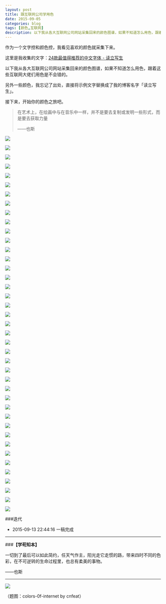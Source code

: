 ```yaml
---
layout: post
title: 跟互联网公司学用色
date: 2015-09-05
categories: blog
tags: [颜色,互联网]
description: 以下我从各大互联网公司网站采集回来的颜色图谱，如果不知道怎么用色，跟着这些互联网大佬们用色是不会错的。
---
```


作为一个文字控和颜色控，我看见喜欢的颜色就采集下来。

这里是我收集的文字：[24款最值得推荐的中文字体 - 读立写生](http://cnfeat.com/blog/2015/05/22/a-24-chinese-fonts/)

以下我从各大互联网公司网站采集回来的颜色图谱，如果不知道怎么用色，跟着这些互联网大佬们用色是不会错的。

另外一些颜色，我忘记了出处，直接将示例文字替换成了我的博客名字「读立写生」。

接下来，开始你的颜色之旅吧。

>在艺术上，在绘画中与在音乐中一样，并不是要去复制或发明一些形式，而是要去获取力量
>
>——也斯

![](http://7d9mjz.com1.z0.glb.clouddn.com/colors-0f-internet.jpg)


![](http://7d9mjz.com1.z0.glb.clouddn.com/colors-0f-internet.001.jpg)

![](http://7d9mjz.com1.z0.glb.clouddn.com/colors-0f-internet.002.jpg)

![](http://7d9mjz.com1.z0.glb.clouddn.com/colors-0f-internet.003.jpg)

![](http://7d9mjz.com1.z0.glb.clouddn.com/colors-0f-internet.004.jpg)

![](http://7d9mjz.com1.z0.glb.clouddn.com/colors-0f-internet.005.jpg)

![](http://7d9mjz.com1.z0.glb.clouddn.com/colors-0f-internet.006.jpg)

![](http://7d9mjz.com1.z0.glb.clouddn.com/colors-0f-internet.007.jpg)

![](http://7d9mjz.com1.z0.glb.clouddn.com/colors-0f-internet.008.jpg)

![](http://7d9mjz.com1.z0.glb.clouddn.com/colors-0f-internet.009.jpg)

![](http://7d9mjz.com1.z0.glb.clouddn.com/colors-0f-internet.010.jpg)

![](http://7d9mjz.com1.z0.glb.clouddn.com/colors-0f-internet.011.jpg)

![](http://7d9mjz.com1.z0.glb.clouddn.com/colors-0f-internet.012.jpg)

![](http://7d9mjz.com1.z0.glb.clouddn.com/colors-0f-internet.013.jpg)

![](http://7d9mjz.com1.z0.glb.clouddn.com/colors-0f-internet.014.jpg)

![](http://7d9mjz.com1.z0.glb.clouddn.com/colors-0f-internet.015.jpg)

![](http://7d9mjz.com1.z0.glb.clouddn.com/colors-0f-internet.016.jpg)

![](http://7d9mjz.com1.z0.glb.clouddn.com/colors-0f-internet.017.jpg)

![](http://7d9mjz.com1.z0.glb.clouddn.com/colors-0f-internet.018.jpg)

![](http://7d9mjz.com1.z0.glb.clouddn.com/colors-0f-internet.019.jpg)

![](http://7d9mjz.com1.z0.glb.clouddn.com/colors-0f-internet.020.jpg)

![](http://7d9mjz.com1.z0.glb.clouddn.com/colors-0f-internet.021.jpg)

![](http://7d9mjz.com1.z0.glb.clouddn.com/colors-0f-internet.022.jpg)

![](http://7d9mjz.com1.z0.glb.clouddn.com/colors-0f-internet.023.jpg)

![](http://7d9mjz.com1.z0.glb.clouddn.com/colors-0f-internet.024.jpg)

![](http://7d9mjz.com1.z0.glb.clouddn.com/colors-0f-internet.025.jpg)

![](http://7d9mjz.com1.z0.glb.clouddn.com/colors-0f-internet.026.jpg)

![](http://7d9mjz.com1.z0.glb.clouddn.com/colors-0f-internet.027.jpg)

![](http://7d9mjz.com1.z0.glb.clouddn.com/colors-0f-internet.028.jpg)

![](http://7d9mjz.com1.z0.glb.clouddn.com/colors-0f-internet.029.jpg)

![](http://7d9mjz.com1.z0.glb.clouddn.com/colors-0f-internet.030.jpg)

![](http://7d9mjz.com1.z0.glb.clouddn.com/colors-0f-internet.031.jpg)

![](http://7d9mjz.com1.z0.glb.clouddn.com/colors-0f-internet.032.jpg)

![](http://7d9mjz.com1.z0.glb.clouddn.com/colors-0f-internet.033.jpg)

![](http://7d9mjz.com1.z0.glb.clouddn.com/colors-0f-internet.034.jpg)

![](http://7d9mjz.com1.z0.glb.clouddn.com/colors-0f-internet.035.jpg)

![](http://7d9mjz.com1.z0.glb.clouddn.com/colors-0f-internet.036.jpg)

![](http://7d9mjz.com1.z0.glb.clouddn.com/colors-0f-internet.037.jpg)

![](http://7d9mjz.com1.z0.glb.clouddn.com/colors-0f-internet.038.jpg)

![](http://7d9mjz.com1.z0.glb.clouddn.com/colors-0f-internet.039.jpg)

![](http://7d9mjz.com1.z0.glb.clouddn.com/colors-0f-internet.041.jpg)

###迭代


- 2015-09-13 22:44:16 一稿完成

---

###**【学苟知本】**


一切到了最后可以如此简约，任天气作主，阳光走它走惯的路，带来四时不同的色彩，在不可逆转的生命过程里，也总有柔美的事物。

——也斯



----




![](http://7d9mjz.com1.z0.glb.clouddn.com/20150913-220033.jpg)


（题图：colors-0f-internet by cnfeat）

